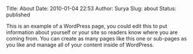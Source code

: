 Title: About
Date: 2010-01-04 22:53
Author: Surya
Slug: about
Status: published

This is an example of a WordPress page, you could edit this to put
information about yourself or your site so readers know where you are
coming from. You can create as many pages like this one or sub-pages as
you like and manage all of your content inside of WordPress.
